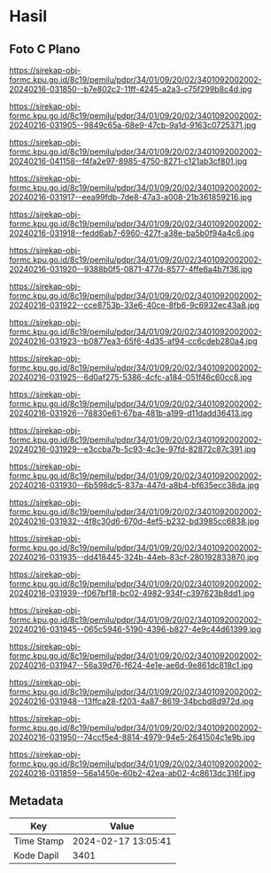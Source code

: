 # Hasil

## Foto C Plano

https://sirekap-obj-formc.kpu.go.id/8c19/pemilu/pdpr/34/01/09/20/02/3401092002002-20240216-031850--b7e802c2-11ff-4245-a2a3-c75f299b8c4d.jpg

https://sirekap-obj-formc.kpu.go.id/8c19/pemilu/pdpr/34/01/09/20/02/3401092002002-20240216-031905--9849c65a-68e9-47cb-9a1d-9163c0725371.jpg

https://sirekap-obj-formc.kpu.go.id/8c19/pemilu/pdpr/34/01/09/20/02/3401092002002-20240216-041158--f4fa2e97-8985-4750-8271-c121ab3cf801.jpg

https://sirekap-obj-formc.kpu.go.id/8c19/pemilu/pdpr/34/01/09/20/02/3401092002002-20240216-031917--eea99fdb-7de8-47a3-a008-21b361859216.jpg

https://sirekap-obj-formc.kpu.go.id/8c19/pemilu/pdpr/34/01/09/20/02/3401092002002-20240216-031918--fedd6ab7-6960-427f-a38e-ba5b0f94a4c6.jpg

https://sirekap-obj-formc.kpu.go.id/8c19/pemilu/pdpr/34/01/09/20/02/3401092002002-20240216-031920--9388b0f5-0871-477d-8577-4ffe6a4b7f36.jpg

https://sirekap-obj-formc.kpu.go.id/8c19/pemilu/pdpr/34/01/09/20/02/3401092002002-20240216-031922--cce8753b-33e6-40ce-8fb6-9c6932ec43a8.jpg

https://sirekap-obj-formc.kpu.go.id/8c19/pemilu/pdpr/34/01/09/20/02/3401092002002-20240216-031923--b0877ea3-65f6-4d35-af94-cc6cdeb280a4.jpg

https://sirekap-obj-formc.kpu.go.id/8c19/pemilu/pdpr/34/01/09/20/02/3401092002002-20240216-031925--6d0af275-5386-4cfc-a184-051f46c60cc8.jpg

https://sirekap-obj-formc.kpu.go.id/8c19/pemilu/pdpr/34/01/09/20/02/3401092002002-20240216-031926--78830e61-67ba-481b-a199-d11dadd36413.jpg

https://sirekap-obj-formc.kpu.go.id/8c19/pemilu/pdpr/34/01/09/20/02/3401092002002-20240216-031929--e3ccba7b-5c93-4c3e-97fd-82872c87c391.jpg

https://sirekap-obj-formc.kpu.go.id/8c19/pemilu/pdpr/34/01/09/20/02/3401092002002-20240216-031930--6b598dc5-837a-447d-a8b4-bf635ecc38da.jpg

https://sirekap-obj-formc.kpu.go.id/8c19/pemilu/pdpr/34/01/09/20/02/3401092002002-20240216-031932--4f8c30d6-670d-4ef5-b232-bd3985cc6838.jpg

https://sirekap-obj-formc.kpu.go.id/8c19/pemilu/pdpr/34/01/09/20/02/3401092002002-20240216-031935--dd418445-324b-44eb-83cf-280192833870.jpg

https://sirekap-obj-formc.kpu.go.id/8c19/pemilu/pdpr/34/01/09/20/02/3401092002002-20240216-031939--f067bf18-bc02-4982-934f-c397623b8dd1.jpg

https://sirekap-obj-formc.kpu.go.id/8c19/pemilu/pdpr/34/01/09/20/02/3401092002002-20240216-031945--065c5946-5190-4396-b827-4e9c44d61399.jpg

https://sirekap-obj-formc.kpu.go.id/8c19/pemilu/pdpr/34/01/09/20/02/3401092002002-20240216-031947--56a39d76-f624-4e1e-ae6d-9e861dc818c1.jpg

https://sirekap-obj-formc.kpu.go.id/8c19/pemilu/pdpr/34/01/09/20/02/3401092002002-20240216-031948--13ffca28-f203-4a87-8619-34bcbd8d972d.jpg

https://sirekap-obj-formc.kpu.go.id/8c19/pemilu/pdpr/34/01/09/20/02/3401092002002-20240216-031950--74ccf5e4-8814-4979-94e5-2641504c1e9b.jpg

https://sirekap-obj-formc.kpu.go.id/8c19/pemilu/pdpr/34/01/09/20/02/3401092002002-20240216-031859--56a1450e-60b2-42ea-ab02-4c8613dc316f.jpg


## Metadata

| Key        | Value               |
| ---------- | ------------------- |
| Time Stamp | 2024-02-17 13:05:41 |
| Kode Dapil | 3401                |



